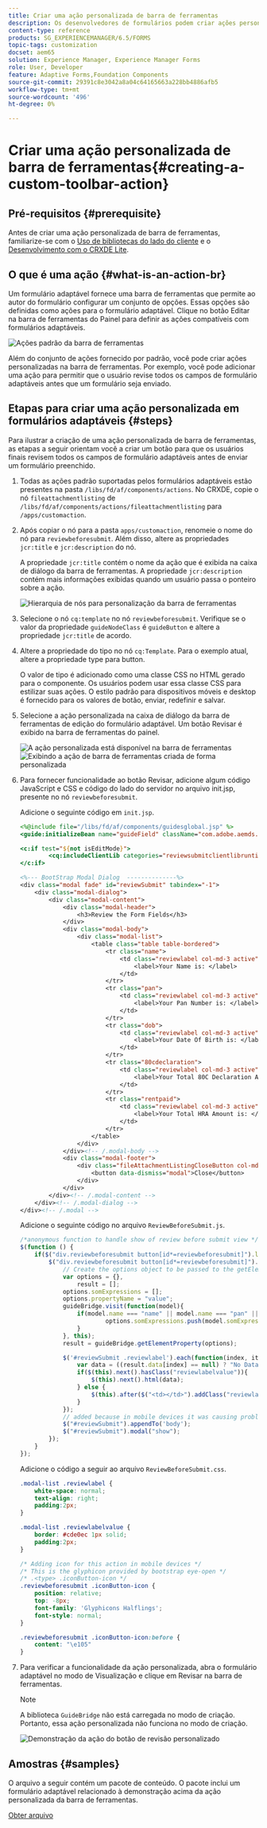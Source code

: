 ```yaml
---
title: Criar uma ação personalizada de barra de ferramentas
description: Os desenvolvedores de formulários podem criar ações personalizadas da barra de ferramentas para formulários adaptáveis no AEM Forms. O uso de ações personalizadas de autores de formulários pode fornecer mais fluxos de trabalho e opções aos usuários finais.
content-type: reference
products: SG_EXPERIENCEMANAGER/6.5/FORMS
topic-tags: customization
docset: aem65
solution: Experience Manager, Experience Manager Forms
role: User, Developer
feature: Adaptive Forms,Foundation Components
source-git-commit: 29391c8e3042a8a04c64165663a228bb4886afb5
workflow-type: tm+mt
source-wordcount: '496'
ht-degree: 0%

---
```


# Criar uma ação personalizada de barra de ferramentas{#creating-a-custom-toolbar-action}

## Pré-requisitos {#prerequisite}

Antes de criar uma ação personalizada de barra de ferramentas, familiarize-se com o [Uso de bibliotecas do lado do cliente](/help/sites-developing/clientlibs.md) e o [Desenvolvimento com o CRXDE Lite](/help/sites-developing/developing-with-crxde-lite.md).

## O que é uma ação {#what-is-an-action-br}

Um formulário adaptável fornece uma barra de ferramentas que permite ao autor do formulário configurar um conjunto de opções. Essas opções são definidas como ações para o formulário adaptável. Clique no botão Editar na barra de ferramentas do Painel para definir as ações compatíveis com formulários adaptáveis.

![Ações padrão da barra de ferramentas](assets/default_toolbar_actions.png)

Além do conjunto de ações fornecido por padrão, você pode criar ações personalizadas na barra de ferramentas. Por exemplo, você pode adicionar uma ação para permitir que o usuário revise todos os campos de formulário adaptáveis antes que um formulário seja enviado.

## Etapas para criar uma ação personalizada em formulários adaptáveis {#steps}

Para ilustrar a criação de uma ação personalizada de barra de ferramentas, as etapas a seguir orientam você a criar um botão para que os usuários finais revisem todos os campos de formulário adaptáveis antes de enviar um formulário preenchido.

1. Todas as ações padrão suportadas pelos formulários adaptáveis estão presentes na pasta `/libs/fd/af/components/actions`. No CRXDE, copie o nó `fileattachmentlisting` de `/libs/fd/af/components/actions/fileattachmentlisting` para `/apps/customaction`.

1. Após copiar o nó para a pasta `apps/customaction`, renomeie o nome do nó para `reviewbeforesubmit`. Além disso, altere as propriedades `jcr:title` e `jcr:description` do nó.

   A propriedade `jcr:title` contém o nome da ação que é exibida na caixa de diálogo da barra de ferramentas. A propriedade `jcr:description` contém mais informações exibidas quando um usuário passa o ponteiro sobre a ação.

   ![Hierarquia de nós para personalização da barra de ferramentas](assets/action3.png)

1. Selecione o nó `cq:template` no nó `reviewbeforesubmit`. Verifique se o valor da propriedade `guideNodeClass` é `guideButton` e altere a propriedade `jcr:title` de acordo.
1. Altere a propriedade do tipo no nó `cq:Template`. Para o exemplo atual, altere a propriedade type para button.

   O valor de tipo é adicionado como uma classe CSS no HTML gerado para o componente. Os usuários podem usar essa classe CSS para estilizar suas ações. O estilo padrão para dispositivos móveis e desktop é fornecido para os valores de botão, enviar, redefinir e salvar.

1. Selecione a ação personalizada na caixa de diálogo da barra de ferramentas de edição do formulário adaptável. Um botão Revisar é exibido na barra de ferramentas do painel.

   ![A ação personalizada está disponível na barra de ferramentas](assets/custom_action_available_in_toolbar.png) ![Exibindo a ação de barra de ferramentas criada de forma personalizada](assets/action7.png)

1. Para fornecer funcionalidade ao botão Revisar, adicione algum código JavaScript e CSS e código do lado do servidor no arquivo init.jsp, presente no nó `reviewbeforesubmit`.

   Adicione o seguinte código em `init.jsp`.

   ```jsp
   <%@include file="/libs/fd/af/components/guidesglobal.jsp" %>
   <guide:initializeBean name="guideField" className="com.adobe.aemds.guide.common.GuideButton"/>
   
   <c:if test="${not isEditMode}">
           <cq:includeClientLib categories="reviewsubmitclientlibruntime" />
   </c:if>
   
   <%--- BootStrap Modal Dialog  --------------%>
   <div class="modal fade" id="reviewSubmit" tabindex="-1">
       <div class="modal-dialog">
           <div class="modal-content">
               <div class="modal-header">
                   <h3>Review the Form Fields</h3>
               </div>
               <div class="modal-body">
                   <div class="modal-list">
                       <table class="table table-bordered">
                           <tr class="name">
                               <td class="reviewlabel col-md-3 active">
                                   <label>Your Name is: </label>
                               </td>
                           </tr>
                           <tr class="pan">
                               <td class="reviewlabel col-md-3 active">
                                   <label>Your Pan Number is: </label>
                               </td>
                           </tr>
                           <tr class="dob">
                               <td class="reviewlabel col-md-3 active">
                                   <label>Your Date Of Birth is: </label>
                               </td>
                           </tr>
                           <tr class="80cdeclaration">
                               <td class="reviewlabel col-md-3 active">
                                   <label>Your Total 80C Declaration Amount is: </label>
                               </td>
                           </tr>
                           <tr class="rentpaid">
                               <td class="reviewlabel col-md-3 active">
                                   <label>Your Total HRA Amount is: </label>
                               </td>
                           </tr>
                       </table>
                   </div>
               </div><!-- /.modal-body -->
               <div class="modal-footer">
                   <div class="fileAttachmentListingCloseButton col-md-2 col-xs-2 col-sm-2">
                       <button data-dismiss="modal">Close</button>
                   </div>
               </div>
           </div><!-- /.modal-content -->
       </div><!-- /.modal-dialog -->
   </div><!-- /.modal -->
   ```

   Adicione o seguinte código no arquivo `ReviewBeforeSubmit.js`.

   ```javascript
   /*anonymous function to handle show of review before submit view */
   $(function () {
       if($("div.reviewbeforesubmit button[id*=reviewbeforesubmit]").length > 0) {
           $("div.reviewbeforesubmit button[id*=reviewbeforesubmit]").click(function(){
               // Create the options object to be passed to the getElementProperty API
               var options = {},
                   result = [];
               options.somExpressions = [];
               options.propertyName = "value";
               guideBridge.visit(function(model){
                   if(model.name === "name" || model.name === "pan" || model.name === "dateofbirth" || model.name === "total" || model.name === "totalmonthlyrent"){
                           options.somExpressions.push(model.somExpression);
                   }
               }, this);
               result = guideBridge.getElementProperty(options);
   
               $('#reviewSubmit .reviewlabel').each(function(index, item){
                   var data = ((result.data[index] == null) ? "No Data Filled" : result.data[index]);
                   if($(this).next().hasClass("reviewlabelvalue")){
                       $(this).next().html(data);
                   } else {
                       $(this).after($("<td></td>").addClass("reviewlabelvalue col-md-6 active").html(data));
                   }
               });
               // added because in mobile devices it was causing problem of backdrop
               $("#reviewSubmit").appendTo('body');
               $("#reviewSubmit").modal("show");
           });
       }
   });
   ```

   Adicione o código a seguir ao arquivo `ReviewBeforeSubmit.css`.

   ```css
   .modal-list .reviewlabel {
       white-space: normal;
       text-align: right;
       padding:2px;
   }
   
   .modal-list .reviewlabelvalue {
       border: #cde0ec 1px solid;
       padding:2px;
   }
   
   /* Adding icon for this action in mobile devices */
   /* This is the glyphicon provided by bootstrap eye-open */
   /* .<type> .iconButton-icon */
   .reviewbeforesubmit .iconButton-icon {
       position: relative;
       top: -8px;
       font-family: 'Glyphicons Halflings';
       font-style: normal;
   }
   
   .reviewbeforesubmit .iconButton-icon:before {
       content: "\e105"
   }
   ```

1. Para verificar a funcionalidade da ação personalizada, abra o formulário adaptável no modo de Visualização e clique em Revisar na barra de ferramentas.

   >[!NOTE]
   >
   >A biblioteca `GuideBridge` não está carregada no modo de criação. Portanto, essa ação personalizada não funciona no modo de criação.

   ![Demonstração da ação do botão de revisão personalizado](assets/action9.png)

## Amostras {#samples}

O arquivo a seguir contém um pacote de conteúdo. O pacote inclui um formulário adaptável relacionado à demonstração acima da ação personalizada da barra de ferramentas.

[Obter arquivo](assets/customtoolbaractiondemo.zip)
